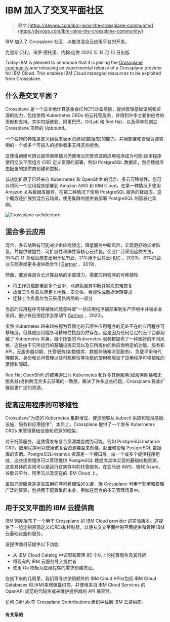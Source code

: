 # IBM 加入了交叉平面社区

> 原文:[https://devops.com/ibm-joins-the-crossplane-community/](https://devops.com/ibm-joins-the-crossplane-community/)

IBM 加入了 Crossplane 社区，以推进混合云应用平台的开发。

克里斯·贝利、保罗·德托里、约翰·庞佐
2020 年 12 月 15 日出版

Today IBM is pleased to announce that it is joining the [Crossplane community](https://crossplane.io/) and releasing an experimental release of a Crossplane provider for IBM Cloud. This enables IBM Cloud managed resources to be exploited from Crossplane.

## 什么是交叉平面？

Crossplane 是一个云本地计算基金会(CNCF)沙盒项目，提供管理基础设施和资源的能力，包括使用 Kubernetes CRDs 的云托管服务，并得到许多主要供应商的贡献和支持。其中包括微软、阿里巴巴、GitLab 和 Red Hat，以及两年前创立 Crossplane 项目的 Upbound。

一个独特的特性是定义组合来表示资源(如数据库)的能力，并用部署和管理资源实例的一个或多个可插入的提供者来支持这些组合。

这使得创建可跨云提供商移植且仍使用云托管资源的应用程序成为可能:应用程序使用交叉平面组合 CRD 定义资源的部署，例如 PostgreSQL 数据库，然后数据库由配置的提供商创建和控制。

该功能扩展了已经来自 Kubernetes 和 OpenShift 的混合、多云可移植性。您可以将同一个应用程序部署到 Amazon AWS 和 IBM Cloud，在第一种情况下使用 Amazon 关系数据库服务，在第二种情况下使用 PostgreSQL 服务的数据库。这个概念还扩展到混合云场景，使用集群内提供者部署 PostgreSQL 的容器化实例。

![Crossplane architecture](../Images/ce472a156bed4b36b35c4a4a791c1210.png)

## 混合多云应用

混合、多云战略有可能减少供应商锁定，降低服务中断风险，实现更好的灾难恢复，并提供敏捷性、可扩展性和弹性等核心云优势。企业广泛采用这种方法，35%的 IT 基础设施支出用于私有云，21%用于公共云( [IDC](https://www.idc.com/getdoc.jsp?containerId=US46801420) ，2020)，81%的企业与两家或更多提供商合作( [Gartner](https://www.gartner.com/smarterwithgartner/why-organizations-choose-a-multicloud-strategy/) ，2019)。

然而，要发挥混合云计算战略的全部潜力，需要应用程序的可移植性:

*   将工作负载部署到多个云中，以避免服务中断并实现灾难恢复
*   放置工作负载以满足本地性、安全性、合规性或数据治理要求
*   迁移工作负载作为云采用路线图的一部分

当前的应用程序可移植性问题意味着“一旦应用程序被部署到生产环境中并被企业采用，很少有应用程序会移动”( [Gartner](https://www.gartner.com/smarterwithgartner/4-trends-impacting-cloud-adoption-in-2020) ，2020)。

虽然 Kubernetes 越来越被视为容器化的云原生应用程序的无处不在的应用程序可移植层，但其他应用程序可移植性挑战仍然存在。这是因为任何给定的云平台都超越了 Kubernetes 本身。每个托管的 Kubernetes 服务都提供了一种微妙的不同风格，这是由于它所运行的基础设施实现以及它所提供的供应商特定的功能、服务和 API。无服务器功能、托管服务(如数据库、数据存储和消息服务)、负载平衡和代理服务、身份和访问管理以及可观察性等功能的使用都增加了应用程序可移植性的摩擦和障碍。

Red Hat OpenShift 的使用通过为 Kubernetes 和许多其他服务(如服务网格和无服务器)提供跨混合多云部署的一致层，解决了许多这些问题。Crossplane 将此扩展到更广泛的资源。

## 提高应用程序的可移植性

Crossplane“为您的 Kubernetes 集群增压，使您能够从 kubectl 供应和管理基础设施、服务和应用程序”。本质上，Crossplane 提供了一个发布 Kubernetes CRDs 来管理基础设施和资源的框架。

对于托管服务，这使得发布复合资源类型成为可能，例如 PostgreSQLInstance CRD，应用程序可以使用该复合资源类型来创建、配置和管理 PostgreSQL 数据库的实例。PostgreSQLInstance 资源是一个接口层，由一个或多个提供程序组成，这些提供程序可以管理提供 PostgreSQL 数据库具体实现的基础结构资源。这些具体的实现可以是运行在集群中的托管服务，在亚马逊 AWS、微软 Azure、谷歌云平台、阿里云以及现在的 IBM Cloud 上。

虽然托管服务是提高应用程序可移植性的关键，但 Crossplane 可用于部署和管理广泛的资源，包括用于配置集群本身，例如在混合的多云管理场景中。

## 用于交叉平面的 IBM 云提供商

IBM 刚刚发布了一个用于 Crossplane 的 IBM Cloud provider 的实验版本。这提供了一组定制资源定义(CRD)和控制器，以便从交叉平面控制平面提供和管理 IBM 云基础设施和服务。

该提供商目前提供以下功能:

*   从 IBM Cloud Catalog 中调配和管理 85 个以上的托管服务及其凭据
*   将现有的 IBM 云服务导入提供者
*   使用 Go 模板为应用程序的需求创建凭证。

在接下来的几周里，我们将寻求使用额外的 IBM Cloud APIs(包括 IBM Cloud Databases 和 IAM)来增强提供商，并使用来自 IBM Cloud Services 的 OpenAPI 规范的代码生成来维护提供商的 API 兼容性。

[访问 GitHub](https://github.com/crossplane-contrib/provider-ibm-cloud) 在 Crossplane Contributions 组织中找到 IBM 云提供商。

#### 有关系的